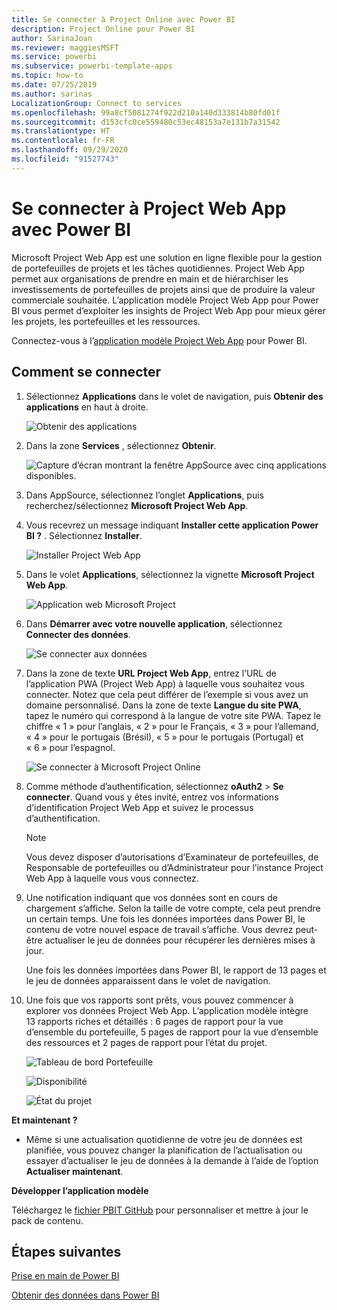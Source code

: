 ```yaml
---
title: Se connecter à Project Online avec Power BI
description: Project Online pour Power BI
author: SarinaJoan
ms.reviewer: maggiesMSFT
ms.service: powerbi
ms.subservice: powerbi-template-apps
ms.topic: how-to
ms.date: 07/25/2019
ms.author: sarinas
LocalizationGroup: Connect to services
ms.openlocfilehash: 99a8cf5081274f922d210a140d333814b80fd01f
ms.sourcegitcommit: d153cfc0ce559480c53ec48153a7e131b7a31542
ms.translationtype: HT
ms.contentlocale: fr-FR
ms.lasthandoff: 09/29/2020
ms.locfileid: "91527743"
---
```

# <a name="connect-to-project-web-app-with-power-bi"></a>Se connecter à Project Web App avec Power BI
Microsoft Project Web App est une solution en ligne flexible pour la gestion de portefeuilles de projets et les tâches quotidiennes. Project Web App permet aux organisations de prendre en main et de hiérarchiser les investissements de portefeuilles de projets ainsi que de produire la valeur commerciale souhaitée. L’application modèle Project Web App pour Power BI vous permet d’exploiter les insights de Project Web App pour mieux gérer les projets, les portefeuilles et les ressources.

Connectez-vous à l’[application modèle Project Web App](https://appsource.microsoft.com/product/power-bi/pbi_msprojectonline.pbi-microsoftprojectwebapp) pour Power BI.

## <a name="how-to-connect"></a>Comment se connecter

1. Sélectionnez **Applications** dans le volet de navigation, puis **Obtenir des applications** en haut à droite.

    ![Obtenir des applications](media/service-connect-to-project-online/GetApps.png)

2. Dans la zone **Services** , sélectionnez **Obtenir**.
   
   ![Capture d’écran montrant la fenêtre AppSource avec cinq applications disponibles.](media/service-connect-to-project-online/AppSource.png)
3. Dans AppSource, sélectionnez l’onglet **Applications**, puis recherchez/sélectionnez **Microsoft Project Web App**.
   
4. Vous recevrez un message indiquant **Installer cette application Power BI ?** . Sélectionnez **Installer**. 

   ![Installer Project Web App](media/service-connect-to-project-online/ProjectTile.png)
5. Dans le volet **Applications**, sélectionnez la vignette **Microsoft Project Web App**. 
   
   ![Application web Microsoft Project](media/service-connect-to-project-online/getstarted.png)
6. Dans **Démarrer avec votre nouvelle application**, sélectionnez **Connecter des données**.
   
   ![Se connecter aux données](media/service-connect-to-project-online/mproject.png)
7. Dans la zone de texte **URL Project Web App**, entrez l’URL de l’application PWA (Project Web App) à laquelle vous souhaitez vous connecter.  Notez que cela peut différer de l’exemple si vous avez un domaine personnalisé. Dans la zone de texte **Langue du site PWA**, tapez le numéro qui correspond à la langue de votre site PWA. Tapez le chiffre « 1 » pour l’anglais, « 2 » pour le Français, « 3 » pour l’allemand, « 4 » pour le portugais (Brésil), « 5 » pour le portugais (Portugal) et « 6 » pour l’espagnol. 
   
   ![Se connecter à Microsoft Project Online](media/service-connect-to-project-online/params.png)
8. Comme méthode d’authentification, sélectionnez **oAuth2** \> **Se connecter**. Quand vous y êtes invité, entrez vos informations d’identification Project Web App et suivez le processus d’authentification.

    > [!NOTE]
    > Vous devez disposer d’autorisations d’Examinateur de portefeuilles, de Responsable de portefeuilles ou d’Administrateur pour l’instance Project Web App à laquelle vous vous connectez.

9. Une notification indiquant que vos données sont en cours de chargement s’affiche. Selon la taille de votre compte, cela peut prendre un certain temps. Une fois les données importées dans Power BI, le contenu de votre nouvel espace de travail s’affiche. Vous devrez peut-être actualiser le jeu de données pour récupérer les dernières mises à jour. 

    Une fois les données importées dans Power BI, le rapport de 13 pages et le jeu de données apparaissent dans le volet de navigation. 

10. Une fois que vos rapports sont prêts, vous pouvez commencer à explorer vos données Project Web App. L’application modèle intègre 13 rapports riches et détaillés : 6 pages de rapport pour la vue d’ensemble du portefeuille, 5 pages de rapport pour la vue d’ensemble des ressources et 2 pages de rapport pour l’état du projet. 

    ![Tableau de bord Portefeuille](media/service-connect-to-project-online/report1.png)
   
    ![Disponibilité](media/service-connect-to-project-online/report3.png)
   
    ![État du projet](media/service-connect-to-project-online/report2.png)

**Et maintenant ?**

* Même si une actualisation quotidienne de votre jeu de données est planifiée, vous pouvez changer la planification de l’actualisation ou essayer d’actualiser le jeu de données à la demande à l’aide de l’option **Actualiser maintenant**.

**Développer l’application modèle**

Téléchargez le [fichier PBIT GitHub](https://github.com/OfficeDev/Project-Power-BI-Content-Packs) pour personnaliser et mettre à jour le pack de contenu.

## <a name="next-steps"></a>Étapes suivantes
[Prise en main de Power BI](../fundamentals/service-get-started.md)

[Obtenir des données dans Power BI](service-get-data.md)
